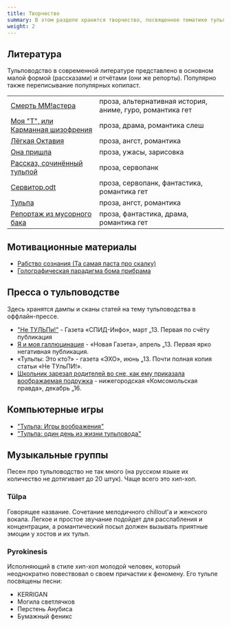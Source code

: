 ```yaml
---
title: Творчество
summary: В этом разделе хранится творчество, посвященное тематике тульповодства
weight: 2
---
```


## Литература
Тульповодство в современной литературе представлено в основном малой формой (рассказами) и отчётами (они же репорты). Популярно также переписывание популярных копипаст.
<!-- =скопировать сюда таблицы из https://tulpawiki.scaledteam.ru/doku.php?id=art:text:index
file:///home/scaled/тульпавики/tulpawiki.org2/ru/категория/творчество.html -->

|||
|---|---|
|[Смерть ММ!астера](/creativity/смерть_мастера) 	| 	проза, альтернативная история, аниме, гуро, романтика гет|
|[Моя "Т", или Карманная шизофрения](/creativity/moyat) 	| 	проза, драма, романтика слеш|
|[Лёгкая Октавия](/creativity/light_octavia) 	| 	проза, ангст, романтика|
|[Она пришла](/creativity/onaprishla) 	| 	проза, ужасы, зарисовка|
|[Рассказ, сочинённый тульпой](/creativity/рассказ_сочинённый_тульпой) 	| 	проза, сервопанк|
|[Сервитор.odt](/creativity/servitor_odt) 	| 	проза, сервопанк, фантастика, романтика гет|
|[Тульпа](/creativity/tulpa_story) 	| 	проза, ангст, романтика|
|[Репортаж из мусорного бака](/creativity/репортаж_из_мусорного_бака) 	| 	проза, фантастика, драма, романтика гет|


## Мотивационные материалы
* [Рабство сознания (Та самая паста про скалку)](/creativity/рабство_сознания_паста_про_скалку)
* [Голографическая парадигма бома прибрама](/creativity/голографическая_парадигма_бома_прибрама)

## Пресса о тульповодстве
Здесь хранятся дампы и сканы статей на тему тульповодства в оффлайн-прессе.
* ["Не ТУЛЬПи!"](/creativity/не_тульпи) - Газета «СПИД-Инфо», март „13. Первая по счёту публикация 
* [Я и моя галлюцинация](/creativity/я_и_моя_галлюцинация) - «Новая Газета», апрель „13. Первая ярко негативная публикация. 
* «Тульпы: Это кто?» - газета «ЭХО», июнь „13. Почти полная копия статьи «Не ТУльПИ!».
* [Школьник зарезал родителей во сне, как ему приказала воображаемая подружка](/creativity/lownovgorodscrazyscholar) - нижегородская «Комсомольская правда», декабрь „16.

## Компьютерные игры
* ["Тульпа: Игры воображения"](/creativity/tulpa_imagination_games)
* ["Тульпа: один день из жизни тульповода"](/creativity/tulpa_a_day_in_the_life)

## Музыкальные группы
Песен про тульповодство не так много (на русском языке их количество не дотягивает до 20 штук). Чаще всего это хип-хоп.

### Tülpa
Говорящее название. Сочетание мелодичного chillout'а и женского вокала. Легкое и простое звучание подойдет для расслабления и концентрации, а романтический посыл должен вызывать приятные эмоции у хостов и их тульп.

### Pyrokinesis
Исполняющий в стиле хип-хоп молодой человек, который неоднократно повествовал о своем причастии к феномену. Его тульпе посвящены песни:
* KERRIGAN
* Могила светлячков
* Перстень Анубиса
* Бумажный феникс
